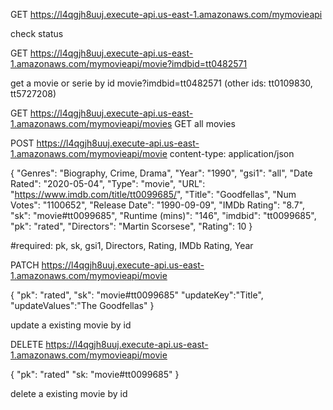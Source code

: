 GET https://l4qgjh8uuj.execute-api.us-east-1.amazonaws.com/mymovieapi 

check status

GET https://l4qgjh8uuj.execute-api.us-east-1.amazonaws.com/mymovieapi/movie?imdbid=tt0482571 

get a movie or serie by id  movie?imdbid=tt0482571  (other ids: tt0109830,
tt5727208)

GET https://l4qgjh8uuj.execute-api.us-east-1.amazonaws.com/mymovieapi/movies GET all movies


POST https://l4qgjh8uuj.execute-api.us-east-1.amazonaws.com/mymovieapi/movie
content-type: application/json

{ 
"Genres": "Biography, Crime, Drama", 
"Year": "1990", 
"gsi1": "all", 
"Date Rated": "2020-05-04", 
"Type": "movie", 
"URL": "https://www.imdb.com/title/tt0099685/", 
"Title": "Goodfellas", 
"Num Votes": "1100652", 
"Release Date": "1990-09-09", 
"IMDb Rating": "8.7", 
"sk": "movie#tt0099685", 
"Runtime (mins)": "146", 
"imdbid": "tt0099685", 
"pk": "rated", 
"Directors": "Martin Scorsese", 
"Rating": 10
 }

#required: pk, sk, gsi1, Directors, Rating,  IMDb Rating, Year

PATCH  https://l4qgjh8uuj.execute-api.us-east-1.amazonaws.com/mymovieapi/movie


{
    "pk": "rated",
    "sk": "movie#tt0099685"
    "updateKey":"Title",
    "updateValues":"The Goodfellas"
}

update a existing movie by id

DELETE https://l4qgjh8uuj.execute-api.us-east-1.amazonaws.com/mymovieapi/movie

{
    "pk": "rated"
    "sk: "movie#tt0099685"
}

delete a existing movie by id
